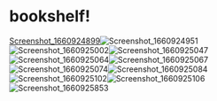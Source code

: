 # bookshelf!
[Screenshot_1660924899](https://user-images.githubusercontent.com/77075702/185662836-cb4b7377-1439-45bc-8228-fcd7e4d61788.png)![Screenshot_1660924951](https://user-images.githubusercontent.com/77075702/185662860-7a1cf8ea-f445-4cc4-9136-bdf2020e0587.png)
![Screenshot_1660925002](https://user-images.githubusercontent.com/77075702/185662890-c9d9926b-9ccd-4d68-906a-1fde0d1b5c6d.png)![Screenshot_1660925047](https://user-images.githubusercontent.com/77075702/185662917-9c0b2b47-bd4a-4d2c-a513-fc377aaaebac.png)
![Screenshot_1660925064](https://user-images.githubusercontent.com/77075702/185662934-eaf5c139-762c-4163-a2cc-d614f0e247e1.png)![Screenshot_1660925067](https://user-images.githubusercontent.com/77075702/185662946-0ed49f8f-a7a0-4d5e-8ad0-16743eb96f50.png)
![Screenshot_1660925074](https://user-images.githubusercontent.com/77075702/185662962-d8c00919-4e73-4fde-a115-8e0a08f92c39.png)![Screenshot_1660925084](https://user-images.githubusercontent.com/77075702/185662976-ac7e33f2-f05b-4ca3-b0d0-7325fc129642.png)
![Screenshot_1660925102](https://user-images.githubusercontent.com/77075702/185663007-ae40f442-51af-4f7f-b2a7-1bd3b749ec0e.png)![Screenshot_1660925106](https://user-images.githubusercontent.com/77075702/185663023-70c74d4b-f995-4d69-9196-e8065e02a71d.png)
![Screenshot_1660925853](https://user-images.githubusercontent.com/77075702/185663053-a6c74afb-9b52-4c6e-bf61-adffdca0b5c5.png)





